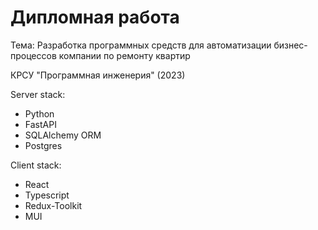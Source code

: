 # Дипломная работа                                                                  
Тема: Разработка программных средств для автоматизации бизнес-процессов компании по ремонту квартир

КРСУ "Программная инженерия" (2023) 

Server stack:

- Python
- FastAPI
- SQLAlchemy ORM
- Postgres

Client stack:

- React
- Typescript
- Redux-Toolkit
- MUI
